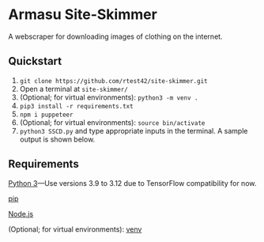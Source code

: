 # Armasu Site-Skimmer
A webscraper for downloading images of clothing on the internet.

## Quickstart
1. ```git clone https://github.com/rtest42/site-skimmer.git```
2. Open a terminal at `site-skimmer/`
3. (Optional; for virtual environments): ```python3 -m venv .```
4. ```pip3 install -r requirements.txt```
5. ```npm i puppeteer```
6. (Optional; for virtual environments): ```source bin/activate```
7. ```python3 SSCD.py``` and type appropriate inputs in the terminal. A sample output is shown below.

## Requirements
[Python 3](https://www.python.org/downloads/)—Use versions 3.9 to 3.12 due to TensorFlow compatibility for now.

[pip](https://docs.python.org/3/installing/index.html)

[Node.js](https://nodejs.org/en)

(Optional; for virtual environments): [venv](https://packaging.python.org/en/latest/tutorials/installing-packages/#creating-virtual-environments)
